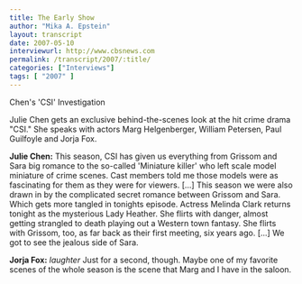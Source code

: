 ```yaml
---
title: The Early Show
author: "Mika A. Epstein"
layout: transcript
date: 2007-05-10
interviewurl: http://www.cbsnews.com
permalink: /transcript/2007/:title/
categories: ["Interviews"]
tags: [ "2007" ]
---
```


Chen's 'CSI' Investigation

Julie Chen gets an exclusive behind-the-scenes look at the hit crime drama "CSI." She speaks with actors Marg Helgenberger, William Petersen, Paul Guilfoyle and Jorja Fox.

**Julie Chen:** This season, CSI has given us everything from Grissom and Sara big romance to the so-called 'Miniature killer' who left scale model miniature of crime scenes. Cast members told me those models were as fascinating for them as they were for viewers. [...] This season we were also drawn in by the complicated secret romance between Grissom and Sara. Which gets more tangled in tonights episode. Actress Melinda Clark returns tonight as the mysterious Lady Heather. She flirts with danger, almost getting strangled to death playing out a Western town fantasy. She flirts with Grissom, too, as far back as their first meeting, six years ago. [...] We got to see the jealous side of Sara.

**Jorja Fox:** _laughter_ Just for a second, though. Maybe one of my favorite scenes of the whole season is the scene that Marg and I have in the saloon.

